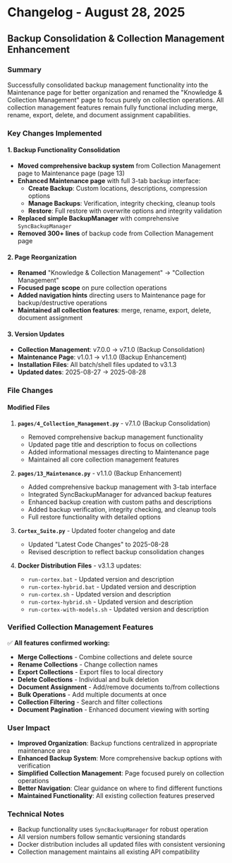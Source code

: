 # Changelog - August 28, 2025
## Backup Consolidation & Collection Management Enhancement

### Summary
Successfully consolidated backup management functionality into the Maintenance page for better organization and renamed the "Knowledge & Collection Management" page to focus purely on collection operations. All collection management features remain fully functional including merge, rename, export, delete, and document assignment capabilities.

### Key Changes Implemented

#### 1. Backup Functionality Consolidation
- **Moved comprehensive backup system** from Collection Management page to Maintenance page (page 13)
- **Enhanced Maintenance page** with full 3-tab backup interface:
  - **Create Backup**: Custom locations, descriptions, compression options
  - **Manage Backups**: Verification, integrity checking, cleanup tools  
  - **Restore**: Full restore with overwrite options and integrity validation
- **Replaced simple BackupManager** with comprehensive `SyncBackupManager`
- **Removed 300+ lines** of backup code from Collection Management page

#### 2. Page Reorganization
- **Renamed** "Knowledge & Collection Management" → "Collection Management"
- **Focused page scope** on pure collection operations
- **Added navigation hints** directing users to Maintenance page for backup/destructive operations
- **Maintained all collection features**: merge, rename, export, delete, document assignment

#### 3. Version Updates
- **Collection Management**: v7.0.0 → v7.1.0 (Backup Consolidation)
- **Maintenance Page**: v1.0.1 → v1.1.0 (Backup Enhancement)
- **Installation Files**: All batch/shell files updated to v3.1.3
- **Updated dates**: 2025-08-27 → 2025-08-28

### File Changes

#### Modified Files
1. **`pages/4_Collection_Management.py`** - v7.1.0 (Backup Consolidation)
   - Removed comprehensive backup management functionality
   - Updated page title and description to focus on collections
   - Added informational messages directing to Maintenance page
   - Maintained all core collection management features

2. **`pages/13_Maintenance.py`** - v1.1.0 (Backup Enhancement)
   - Added comprehensive backup management with 3-tab interface
   - Integrated SyncBackupManager for advanced backup features
   - Enhanced backup creation with custom paths and descriptions
   - Added backup verification, integrity checking, and cleanup tools
   - Full restore functionality with detailed options

3. **`Cortex_Suite.py`** - Updated footer changelog and date
   - Updated "Latest Code Changes" to 2025-08-28
   - Revised description to reflect backup consolidation changes

4. **Docker Distribution Files** - v3.1.3 updates:
   - `run-cortex.bat` - Updated version and description
   - `run-cortex-hybrid.bat` - Updated version and description  
   - `run-cortex.sh` - Updated version and description
   - `run-cortex-hybrid.sh` - Updated version and description
   - `run-cortex-with-models.sh` - Updated version and description

### Verified Collection Management Features
✅ **All features confirmed working:**
- **Merge Collections** - Combine collections and delete source
- **Rename Collections** - Change collection names
- **Export Collections** - Export files to local directory
- **Delete Collections** - Individual and bulk deletion
- **Document Assignment** - Add/remove documents to/from collections
- **Bulk Operations** - Add multiple documents at once
- **Collection Filtering** - Search and filter collections
- **Document Pagination** - Enhanced document viewing with sorting

### User Impact
- **Improved Organization**: Backup functions centralized in appropriate maintenance area
- **Enhanced Backup System**: More comprehensive backup options with verification
- **Simplified Collection Management**: Page focused purely on collection operations
- **Better Navigation**: Clear guidance on where to find different functions
- **Maintained Functionality**: All existing collection features preserved

### Technical Notes
- Backup functionality uses `SyncBackupManager` for robust operation
- All version numbers follow semantic versioning standards
- Docker distribution includes all updated files with consistent versioning
- Collection management maintains all existing API compatibility